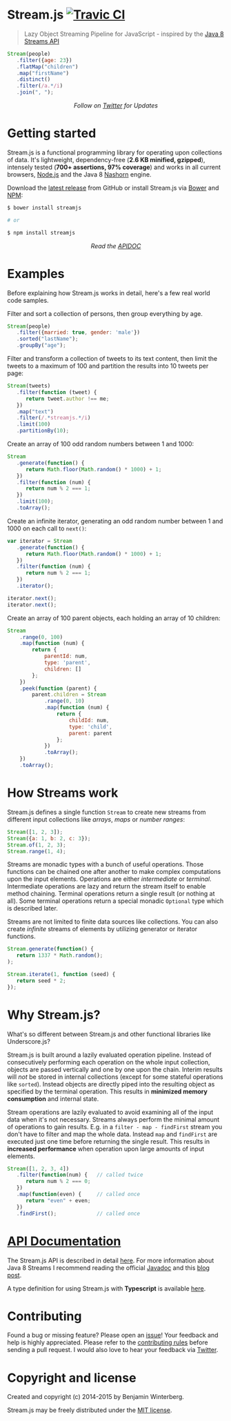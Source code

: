 Stream.js [![Travic CI](https://travis-ci.org/winterbe/streamjs.svg?branch=master)](https://travis-ci.org/winterbe/streamjs)
========================

> Lazy Object Streaming Pipeline for JavaScript - inspired by the [Java 8 Streams API](http://winterbe.com/posts/2014/07/31/java8-stream-tutorial-examples/)

```js
Stream(people)
   .filter({age: 23})
   .flatMap("children")
   .map("firstName")
   .distinct()
   .filter(/a.*/i)
   .join(", ");
```

<p align="center">
   <i>Follow on <a href="https://twitter.com/benontherun">Twitter</a> for Updates</i>
</p>

# Getting started

Stream.js is a functional programming library for operating upon collections of data. It's lightweight, dependency-free (**2.6 KB minified, gzipped**), intensely tested (**700+ assertions, 97% coverage**) and works in all current browsers, [Node.js](http://nodejs.org/) and the Java 8 [Nashorn](http://openjdk.java.net/projects/nashorn/) engine.

Download the [latest release](https://github.com/winterbe/streamjs/releases) from GitHub or install Stream.js via [Bower](http://bower.io/) and [NPM](https://www.npmjs.com/package/streamjs):

```bash
$ bower install streamjs

# or

$ npm install streamjs
```

<p align="center">
   <i>Read the <a href="https://github.com/winterbe/streamjs/blob/master/APIDOC.md">APIDOC</a></i>
</p>

# Examples

Before explaining how Stream.js works in detail, here's a few real world code samples.

Filter and sort a collection of persons, then group everything by age.

```js
Stream(people)
   .filter({married: true, gender: 'male'})
   .sorted("lastName");
   .groupBy("age");
```

Filter and transform a collection of tweets to its text content, then limit the tweets to a maximum of 100 and partition the results into 10 tweets per page:

```js
Stream(tweets)
   .filter(function (tweet) {
      return tweet.author !== me;
   })
   .map("text")
   .filter(/.*streamjs.*/i)
   .limit(100)
   .partitionBy(10);
```

Create an array of 100 odd random numbers between 1 and 1000:

```js
Stream
   .generate(function() {
      return Math.floor(Math.random() * 1000) + 1;
   })
   .filter(function (num) {
      return num % 2 === 1;
   })
   .limit(100);
   .toArray();
```

Create an infinite iterator, generating an odd random number between 1 and 1000 on each call to `next()`:

```js
var iterator = Stream
   .generate(function() {
      return Math.floor(Math.random() * 1000) + 1;
   })
   .filter(function (num) {
      return num % 2 === 1;
   })
   .iterator();

iterator.next();
iterator.next();
```

Create an array of 100 parent objects, each holding an array of 10 children:

```js
Stream
    .range(0, 100)
    .map(function (num) {
        return {
            parentId: num,
            type: 'parent',
            children: []
        };
    })
    .peek(function (parent) {
        parent.children = Stream
            .range(0, 10)
            .map(function (num) {
                return {
                    childId: num,
                    type: 'child',
                    parent: parent
                };
            })
            .toArray();
    })
    .toArray();
```

# How Streams work

Stream.js defines a single function `Stream` to create new streams from different input collections like _arrays_, _maps_ or _number ranges_:

```js
Stream([1, 2, 3]);
Stream({a: 1, b: 2, c: 3});
Stream.of(1, 2, 3);
Stream.range(1, 4);
```

Streams are monadic types with a bunch of useful operations. Those functions can be chained one after another to make complex computations upon the input elements. Operations are either *intermediate* or *terminal*. Intermediate operations are lazy and return the stream itself to enable method chaining. Terminal operations return a single result (or nothing at all). Some terminal operations return a special monadic `Optional` type which is described later.

Streams are not limited to finite data sources like collections. You can also create *infinite* streams of elements by utilizing generator or iterator functions.

```js
Stream.generate(function() {
   return 1337 * Math.random();
);
```

```js
Stream.iterate(1, function (seed) {
   return seed * 2;
});
```

# Why Stream.js?

What's so different between Stream.js and other functional libraries like Underscore.js?

Stream.js is built around a lazily evaluated operation pipeline. Instead of consecutively performing each operation on the whole input collection, objects are passed vertically and one by one upon the chain. Interim results will _not_ be stored in internal collections (except for some stateful operations like `sorted`). Instead objects are directly piped into the resulting object as specified by the terminal operation. This results in **minimized memory consumption** and internal state.

Stream operations are lazily evaluated to avoid examining all of the input data when it's not necessary. Streams always perform the minimal amount of operations to gain results. E.g. in a `filter - map - findFirst` stream you don't have to filter and map the whole data. Instead `map` and `findFirst` are executed just one time before returning the single result. This results in **increased performance** when operation upon large amounts of input elements.

```js
Stream([1, 2, 3, 4])
   .filter(function(num) {   // called twice
      return num % 2 === 0;
   })
   .map(function(even) {     // called once
      return "even" + even;
   })
   .findFirst();             // called once
```

# [API Documentation](https://github.com/winterbe/streamjs/blob/master/APIDOC.md)

The Stream.js API is described in detail [here](https://github.com/winterbe/streamjs/blob/master/APIDOC.md). For more information about Java 8 Streams I recommend reading the official [Javadoc](http://docs.oracle.com/javase/8/docs/api/java/util/stream/package-summary.html) and this [blog post](http://winterbe.com/posts/2014/07/31/java8-stream-tutorial-examples/).

A type definition for using Stream.js with **Typescript** is available [here](https://github.com/borisyankov/DefinitelyTyped/tree/master/streamjs).

# Contributing

Found a bug or missing feature? Please open an [issue](https://github.com/winterbe/streamjs/issues)! Your feedback and help is highly appreciated. Please refer to the [contributing rules](https://github.com/winterbe/streamjs/blob/master/CONTRIBUTING.md) before sending a pull request. I would also love to hear your feedback via [Twitter](https://twitter.com/benontherun).

# Copyright and license

Created and copyright (c) 2014-2015 by Benjamin Winterberg.

Stream.js may be freely distributed under the [MIT license](https://github.com/winterbe/streamjs/blob/master/LICENSE).
